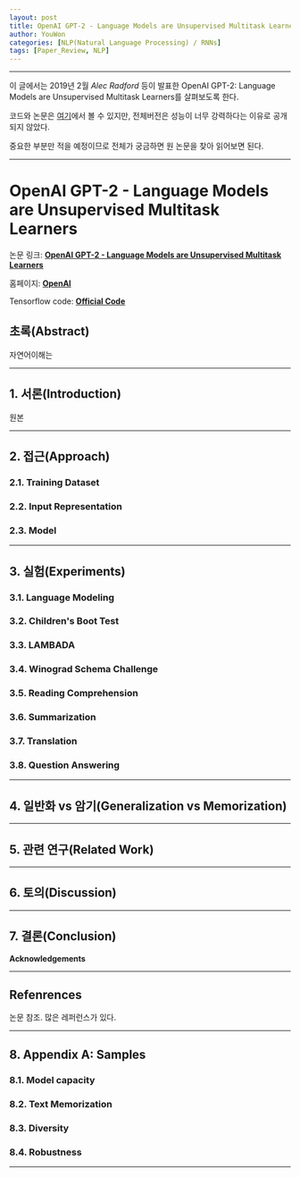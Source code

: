 ```yaml
---
layout: post
title: OpenAI GPT-2 - Language Models are Unsupervised Multitask Learners
author: YouWon
categories: [NLP(Natural Language Processing) / RNNs]
tags: [Paper_Review, NLP]
---
```


---

이 글에서는 2019년 2월 *Alec Radford* 등이 발표한 OpenAI GPT-2: Language Models are Unsupervised Multitask Learners를 살펴보도록 한다.

코드와 논문은 [여기](https://openai.com/blog/better-language-models/)에서 볼 수 있지만, 전체버전은 성능이 너무 강력하다는 이유로 공개되지 않았다.

중요한 부분만 적을 예정이므로 전체가 궁금하면 원 논문을 찾아 읽어보면 된다.

---

# OpenAI GPT-2 - Language Models are Unsupervised Multitask Learners

논문 링크: **[OpenAI GPT-2 - Language Models are Unsupervised Multitask Learners](https://d4mucfpksywv.cloudfront.net/better-language-models/language_models_are_unsupervised_multitask_learners.pdf)**

홈페이지: **[OpenAI](https://openai.com/blog/better-language-models/)**

Tensorflow code: **[Official Code](https://github.com/openai/gpt-2)**

## 초록(Abstract)

자연어이해는 

---

## 1. 서론(Introduction)

원본 

---

## 2. 접근(Approach)

### 2.1. Training Dataset

### 2.2. Input Representation

### 2.3. Model


---

## 3. 실험(Experiments)



### 3.1. Language Modeling



### 3.2. Children's Boot Test



### 3.3. LAMBADA



### 3.4. Winograd Schema Challenge



### 3.5. Reading Comprehension



### 3.6. Summarization



### 3.7. Translation



### 3.8. Question Answering


---

## 4. 일반화 vs 암기(Generalization vs Memorization)


---

## 5. 관련 연구(Related Work)



---

## 6. 토의(Discussion)



---

## 7. 결론(Conclusion)




**Acknowledgements**

---

## Refenrences

논문 참조. 많은 레퍼런스가 있다.


---

## 8. Appendix A: Samples

### 8.1. Model capacity


### 8.2. Text Memorization


### 8.3. Diversity


### 8.4. Robustness


---